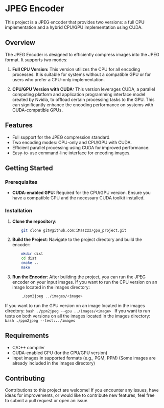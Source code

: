 # JPEG Encoder

This project is a JPEG encoder that provides two versions: a full CPU implementation and a hybrid CPU/GPU implementation using CUDA.

## Overview

The JPEG Encoder is designed to efficiently compress images into the JPEG format. It supports two modes:

1. **Full CPU Version:** This version utilizes the CPU for all encoding processes. It is suitable for systems without a compatible GPU or for users who prefer a CPU-only implementation.

2. **CPU/GPU Version with CUDA:** This version leverages CUDA, a parallel computing platform and application programming interface model created by Nvidia, to offload certain processing tasks to the GPU. This can significantly enhance the encoding performance on systems with CUDA-compatible GPUs.

## Features

- Full support for the JPEG compression standard.
- Two encoding modes: CPU-only and CPU/GPU with CUDA.
- Efficient parallel processing using CUDA for improved performance.
- Easy-to-use command-line interface for encoding images.

## Getting Started

### Prerequisites

- **CUDA-enabled GPU:** Required for the CPU/GPU version. Ensure you have a compatible GPU and the necessary CUDA toolkit installed.

### Installation

1. **Clone the repository**:

    ```bash
        git clone git@github.com:iMaTzzz/gpu_project.git
    ```

2. **Build the Project**: Navigate to the project directory and build the encoder:
    ```bash
        mkdir dist
        cd dist
        cmake ..
        make
    ```

3. **Run the Encoder**: After building the project, you can run the JPEG encoder on your input images.
If you want to run the CPU version on an image located in the images directory:
    ```bash
        ./ppm2jpeg ../images/<image>
    ```
If you want to run the GPU version on an image located in the images directory:
    ```bash
        ./ppm2jpeg --gpu ../images/<image>
    ```
If you want to run tests on both versions on all the images located in the images directory:
    ```bash
        ./ppm2jpeg --test:../images
    ```


## Requirements

- C/C++ compiler
- CUDA-enabled GPU (for the CPU/GPU version)
- Input images in supported formats (e.g., PGM, PPM) (Some images are already included in the images directory)

## Contributing

Contributions to this project are welcome! If you encounter any issues, have ideas for improvements, or would like to contribute new features, feel free to submit a pull request or open an issue.
